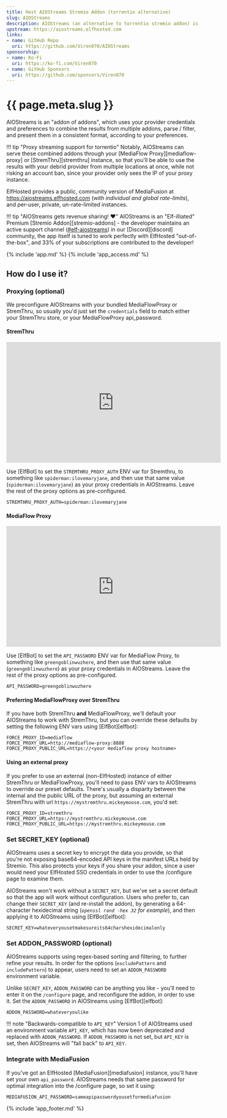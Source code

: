 ```yaml
---
title: Host AIOStreams Stremio Addon (torrentio alternative)
slug: AIOStreams
description: AIOStreams (an alternative to torrentio stremio addon) is a popular Stremio Addon which combines the results of other addons, to produce a sorted, parsed, and deduplicated list of results, which can optionally be proxy-streamed using MediaFlow Proxy
upstream: https://aiostreams.elfhosted.com
links:
- name: GitHub Repo
  uri: https://github.com/Viren070/AIOStreams
sponsorship: 
- name: Ko-Fi
  uri: https://ko-fi.com/Viren070
- name: GitHub Sponsors
  uri: https://github.com/sponsors/Viren070
---
```


# {{ page.meta.slug }}

AIOStreams is an "addon of addons", which uses your provider credentials and preferences to combine the results from multiple addons, parse / filter, and present them in a consistent format, according to your preferences.

!!! tip "Proxy streaming support for torrentio"
    Notably, AIOStreams can serve these combined addons through your [MediaFlow Proxy][mediaflow-proxy] or [StremThru][stremthru] instance, so that you'll be able to use the results with your debrid provider from multiple locations at once, while not risking an account ban, since your provider only sees the IP of your proxy instance.

ElfHosted provides a public, community version of MediaFusion at https://aiostreams.elfhosted.com (*with individual and global rate-limits*), and per-user, private, un-rate-limited instances.

!!! tip "AIOStreams gets revenue sharing! :heart:"
    AIOStreams is an "Elf-illiated" Premium [Stremio Addon][stremio-addons] - the developer maintains an active support channel ([#elf-aiostreams](https://discord.com/channels/396055506072109067/1329435155407831070)) in our [Discord][discord] community, the app itself is tuned to work perfectly with ElfHosted "out-of-the-box", and 33% of your subscriptions are contributed to the developer!

{% include 'app.md' %}
{% include 'app_access.md' %}

## How do I use it?

### Proxying (optional)

We preconfigure AIOStreams with your bundled MediaFlowProxy or StremThru, so usually you'd just set the `credentials` field to match either your StremThru store, or your MediaFlowProxy api_password.

#### StremThru

<iframe width="560" height="315" src="https://www.youtube.com/embed/sYOsZ4AUN-Y?si=TzDsDisFvPPergQ3" title="YouTube video player" frameborder="0" allow="accelerometer; autoplay; clipboard-write; encrypted-media; gyroscope; picture-in-picture; web-share" referrerpolicy="strict-origin-when-cross-origin" allowfullscreen></iframe>

Use [ElfBot] to set the `STREMTHRU_PROXY_AUTH` ENV var for Stremthru, to something like `spiderman:ilovemaryjane`, and then use that same value (`spiderman:ilovemaryjane`) as your proxy credentials in AIOStreams. Leave the rest of the proxy options as pre-configured.

``` title="Quick-paste into StremThru's environment variables using ElfBot"
STREMTHRU_PROXY_AUTH=spiderman:ilovemaryjane
```

#### MediaFlow Proxy

<iframe width="560" height="315" src="https://www.youtube.com/embed/45-dZnxluZ8?si=2Z6e3pETmW98rT9C" title="YouTube video player" frameborder="0" allow="accelerometer; autoplay; clipboard-write; encrypted-media; gyroscope; picture-in-picture; web-share" referrerpolicy="strict-origin-when-cross-origin" allowfullscreen></iframe>

Use [ElfBot] to set the `API_PASSWORD` ENV var for MediaFlow Proxy, to something like `greengoblinwuzhere`, and then use that same value (`greengoblinwuzhere`) as your proxy credentials in AIOStreams. Leave the rest of the proxy options as pre-configured.

``` title="Quick-paste into MediaFlow Proxy's environment variables using ElfBot"
API_PASSWORD=greengoblinwuzhere
```

#### Preferring MediaFlowProxy over StremThru

If you have both StremThru **and** MediaFlowProxy, we'll default your AIOStreams to work with StremThru, but you can override these defaults by setting the following ENV vars using [ElfBot][elfbot]:

``` title="Quick-paste into StremThru's environment variables using ElfBot"
FORCE_PROXY_ID=mediaflow
FORCE_PROXY_URL=http://mediaflow-proxy:8888
FORCE_PROXY_PUBLIC_URL=https://<your mediaflow proxy hostname>
```

#### Using an external proxy

If you prefer to use an external (non-ElfHosted) instance of either StremThru or MediaFlowProxy, you'll need to pass ENV vars to AIOStreams to override our preset defaults. There's usually a disparity between the internal and the public URL of the proxy, but assuming an external StremThru with url `https://mystremthru.mickeymouse.com`, you'd set:

``` title="Quick-paste into StremThru's environment variables using ElfBot"
FORCE_PROXY_ID=stremthru
FORCE_PROXY_URL=https://mystremthru.mickeymouse.com
FORCE_PROXY_PUBLIC_URL=https://mystremthru.mickeymouse.com
```

### Set SECRET_KEY (optional)

AIOStreams uses a secret key to encrypt the data you provide, so that you're not exposing base64-encoded API keys in the manifest URLs held by Stremio. This also protects your keys if you share your addon, since a user would need your ElfHosted SSO credentials in order to use the /configure page to examine them.

AIOStreams won't work without a `SECRET_KEY`, but we've set a secret default so that the app will work without configuration. Users who prefer to, can change their `SECRET_KEY` (and re-install the addon), by generating a 64-character hexidecimal string (*`openssl rand -hex 32` for example*), and then applying it to AIOStreams using [ElfBot][elfbot]:

``` title="Quick-paste into StremThru's environment variables using ElfBot"
SECRET_KEY=whateveryousetmakesureits64charshexidecimalonly
```

### Set ADDON_PASSWORD (optional)

AIOStreams supports using regex-based sorting and filtering, to further refine your results. In order for the options (`excludePattern` and `includePattern`) to appear, users need to set an `ADDON_PASSWORD` environment variable.

Unlike `SECRET_KEY`, `ADDON_PASSWORD` can be anything you like - you'll need to enter it on the `/configure` page, and reconfigure the addon, in order to use it. Set the `ADDON_PASSWORD` in AIOStreams using [ElfBot][elfbot]:

``` title="Quick-paste into StremThru's environment variables using ElfBot"
ADDON_PASSWORD=whateveryoulike
```

!!! note "Backwards-compatible to `API_KEY`"
    Version 1 of AIOStreams used an environment variable `API_KEY`, which has now been deprecated and replaced with `ADDON_PASSWORD`. If `ADDON_PASSWORD` is not set, but `API_KEY` is set, then AIOStreams will "fall back" to `API_KEY`.

### Integrate with MediaFusion

If you've got an ElfHosted [MediaFusion][mediafusion] instance, you'll have set your own `api_password`. AIOStreams needs that same password for optimal integration into the /configure page, so set it using:

``` title="Quick-paste into StremThru's environment variables using ElfBot"
MEDIAFUSION_API_PASSWORD=sameapipasswordyousetformediafusion
```

{% include 'app_footer.md' %}